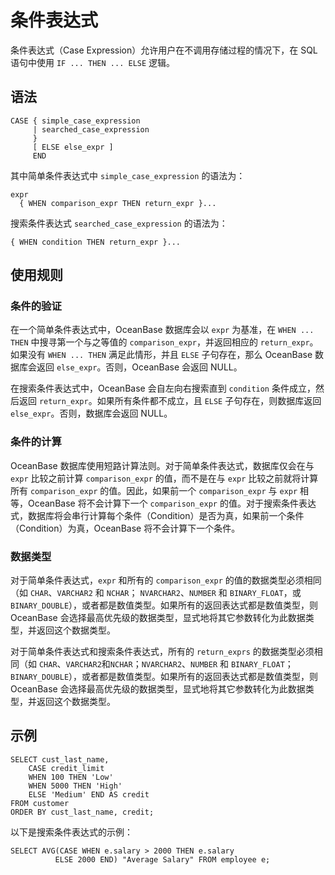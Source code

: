 条件表达式 
==========================



条件表达式（Case Expression）允许用户在不调用存储过程的情况下，在 SQL 语句中使用 `IF ... THEN ... ELSE` 逻辑。

语法 
--------------

    CASE { simple_case_expression
         | searched_case_expression
         }
         [ ELSE else_expr ]
         END



其中简单条件表达式中 `simple_case_expression` 的语法为：

    expr
      { WHEN comparison_expr THEN return_expr }...



搜索条件表达式 `searched_case_expression` 的语法为：

    { WHEN condition THEN return_expr }...



使用规则 
----------------

### 条件的验证 

在一个简单条件表达式中，OceanBase 数据库会以 `expr` 为基准，在 `WHEN ... THEN` 中搜寻第一个与之等值的 `comparison_expr`，并返回相应的 `return_expr`。如果没有 `WHEN ... THEN` 满足此情形，并且 `ELSE` 子句存在，那么 OceanBase 数据库会返回 `else_expr`。否则，OceanBase 会返回 NULL。

在搜索条件表达式中，OceanBase 会自左向右搜索直到 `condition` 条件成立，然后返回 `return_expr`。如果所有条件都不成立，且 `ELSE` 子句存在，则数据库返回 `else_expr`。否则，数据库会返回 NULL。

### 条件的计算 

OceanBase 数据库使用短路计算法则。对于简单条件表达式，数据库仅会在与 `expr` 比较之前计算 `comparison_expr` 的值，而不是在与 `expr` 比较之前就将计算所有 `comparison_expr` 的值。因此，如果前一个 `comparison_expr` 与 `expr` 相等，OceanBase 将不会计算下一个 `comparison_expr` 的值。对于搜索条件表达式，数据库将会串行计算每个条件（Condition）是否为真，如果前一个条件（Condition）为真，OceanBase 将不会计算下一个条件。

### 数据类型 

对于简单条件表达式，`expr` 和所有的 `comparison_expr` 的值的数据类型必须相同（如 `CHAR`、`VARCHAR2` 和 `NCHAR`； `NVARCHAR2`、`NUMBER` 和 `BINARY_FLOAT`，或 `BINARY_DOUBLE`），或者都是数值类型。如果所有的返回表达式都是数值类型，则 OceanBase 会选择最高优先级的数据类型，显式地将其它参数转化为此数据类型，并返回这个数据类型。

对于简单条件表达式和搜索条件表达式，所有的 `return_exprs` 的数据类型必须相同（如 `CHAR`、`VARCHAR2`和`NCHAR`；`NVARCHAR2`、`NUMBER` 和 `BINARY_FLOAT`；`BINARY_DOUBLE`），或者都是数值类型。如果所有的返回表达式都是数值类型，则 OceanBase 会选择最高优先级的数据类型，显式地将其它参数转化为此数据类型，并返回这个数据类型。

示例 
--------------

    SELECT cust_last_name,
        CASE credit_limit
        WHEN 100 THEN 'Low'
        WHEN 5000 THEN 'High'
        ELSE 'Medium' END AS credit
    FROM customer
    ORDER BY cust_last_name, credit;



以下是搜索条件表达式的示例：

    SELECT AVG(CASE WHEN e.salary > 2000 THEN e.salary
              ELSE 2000 END) "Average Salary" FROM employee e;


